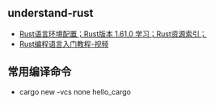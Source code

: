 ## understand-rust
- [Rust语言环境配置；Rust版本 1.61.0 学习；Rust资源索引；](https://www.cnblogs.com/xuyaowen/p/rust-lang.html)
- [Rust编程语言入门教程-视频](https://www.bilibili.com/video/BV1hp4y1k7SV)

## 常用编译命令
- cargo new -vcs none hello_cargo